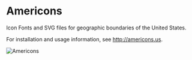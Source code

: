 # Americons
Icon Fonts and SVG files for geographic boundaries of the United States.

For installation and usage information, see http://americons.us.

![Americons](http://americons.us/images/icons/android-chrome-512x512.png)
